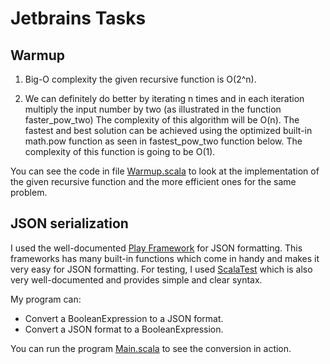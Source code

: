 # Jetbrains Tasks 

## Warmup
1. Big-O complexity the given recursive function is O(2^n).

2. We can definitely do better by iterating n times and in each iteration multiply the input number by two (as illustrated in the function faster_pow_two)
The complexity of this algorithm will be O(n).
The fastest and best solution can be achieved using the optimized built-in math.pow function as seen in fastest_pow_two function below.
The complexity of this function is going to be O(1).

You can see the code in file [Warmup.scala](https://github.com/basilnajjar/Jetbrains-Scala-Tasks/tree/master/src/main/scala/Tasks/Warmup.scala) to look at the implementation of the given recursive function and the more efficient ones for the same problem.

## JSON serialization
I used the well-documented [Play Framework](https://www.playframework.com/documentation/2.8.x/ScalaJson) for JSON formatting. This frameworks has many built-in functions which come in handy and makes it very easy for JSON formatting.
For testing, I used [ScalaTest](http://www.scalatest.org/) which is also very well-documented and provides simple and clear syntax.

My program can:
- Convert a BooleanExpression to a JSON format.
- Convert a JSON format to a BooleanExpression.

You can run the program [Main.scala](https://github.com/basilnajjar/Jetbrains-Scala-Tasks/tree/master/src/main/scala/Tasks/Main.scala) to see the conversion in action.